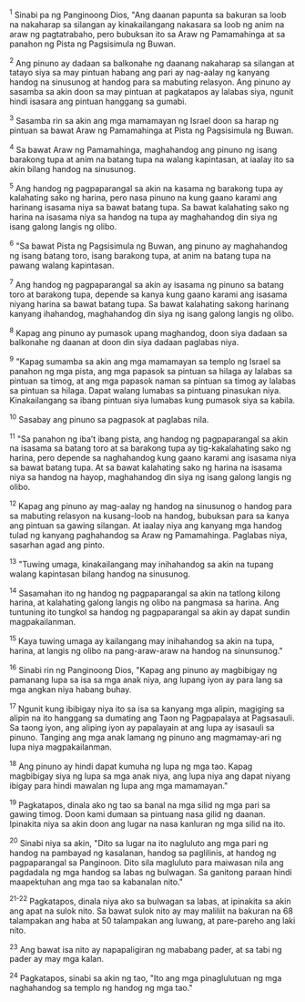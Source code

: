 <sup>1</sup>
Sinabi pa ng Panginoong Dios, "Ang daanan papunta sa bakuran sa loob na nakaharap sa silangan ay kinakailangang nakasara sa loob ng anim na araw ng pagtatrabaho, pero bubuksan ito sa Araw ng Pamamahinga at sa panahon ng Pista ng Pagsisimula ng Buwan. 

<sup>2</sup>
Ang pinuno ay dadaan sa balkonahe ng daanang nakaharap sa silangan at tatayo siya sa may pintuan habang ang pari ay nag-aalay ng kanyang handog na sinusunog at handog para sa mabuting relasyon. Ang pinuno ay sasamba sa akin doon sa may pintuan at pagkatapos ay lalabas siya, ngunit hindi isasara ang pintuan hanggang sa gumabi. 

<sup>3</sup>
Sasamba rin sa akin ang mga mamamayan ng Israel doon sa harap ng pintuan sa bawat Araw ng Pamamahinga at Pista ng Pagsisimula ng Buwan. 

<sup>4</sup>
Sa bawat Araw ng Pamamahinga, maghahandog ang pinuno ng isang barakong tupa at anim na batang tupa na walang kapintasan, at iaalay ito sa akin bilang handog na sinusunog. 

<sup>5</sup>
Ang handog ng pagpaparangal sa akin na kasama ng barakong tupa ay kalahating sako ng harina, pero nasa pinuno na kung gaano karami ang harinang isasama niya sa bawat batang tupa. Sa bawat kalahating sako ng harina na isasama niya sa handog na tupa ay maghahandog din siya ng isang galong langis ng olibo. 

<sup>6</sup>
"Sa bawat Pista ng Pagsisimula ng Buwan, ang pinuno ay maghahandog ng isang batang toro, isang barakong tupa, at anim na batang tupa na pawang walang kapintasan. 

<sup>7</sup>
Ang handog ng pagpaparangal sa akin ay isasama ng pinuno sa batang toro at barakong tupa, depende sa kanya kung gaano karami ang isasama niyang harina sa bawat batang tupa. Sa bawat kalahating sakong harinang kanyang ihahandog, maghahandog din siya ng isang galong langis ng olibo. 

<sup>8</sup>
Kapag ang pinuno ay pumasok upang maghandog, doon siya dadaan sa balkonahe ng daanan at doon din siya dadaan paglabas niya. 

<sup>9</sup>
"Kapag sumamba sa akin ang mga mamamayan sa templo ng Israel sa panahon ng mga pista, ang mga papasok sa pintuan sa hilaga ay lalabas sa pintuan sa timog, at ang mga papasok naman sa pintuan sa timog ay lalabas sa pintuan sa hilaga. Dapat walang lumabas sa pintuang pinasukan niya. Kinakailangang sa ibang pintuan siya lumabas kung pumasok siya sa kabila. 

<sup>10</sup>
Sasabay ang pinuno sa pagpasok at paglabas nila. 

<sup>11</sup>
"Sa panahon ng ibaʼt ibang pista, ang handog ng pagpaparangal sa akin na isasama sa batang toro at sa barakong tupa ay tig-kakalahating sako ng harina, pero depende sa naghahandog kung gaano karami ang isasama niya sa bawat batang tupa. At sa bawat kalahating sako ng harina na isasama niya sa handog na hayop, maghahandog din siya ng isang galong langis ng olibo. 

<sup>12</sup>
Kapag ang pinuno ay mag-aalay ng handog na sinusunog o handog para sa mabuting relasyon na kusang-loob na handog, bubuksan para sa kanya ang pintuan sa gawing silangan. At iaalay niya ang kanyang mga handog tulad ng kanyang paghahandog sa Araw ng Pamamahinga. Paglabas niya, sasarhan agad ang pinto. 

<sup>13</sup>
"Tuwing umaga, kinakailangang may inihahandog sa akin na tupang walang kapintasan bilang handog na sinusunog. 

<sup>14</sup>
Sasamahan ito ng handog ng pagpaparangal sa akin na tatlong kilong harina, at kalahating galong langis ng olibo na pangmasa sa harina. Ang tuntuning ito tungkol sa handog ng pagpaparangal sa akin ay dapat sundin magpakailanman. 

<sup>15</sup>
Kaya tuwing umaga ay kailangang may inihahandog sa akin na tupa, harina, at langis ng olibo na pang-araw-araw na handog na sinunsunog." 

<sup>16</sup>
Sinabi rin ng Panginoong Dios, "Kapag ang pinuno ay magbibigay ng pamanang lupa sa isa sa mga anak niya, ang lupang iyon ay para lang sa mga angkan niya habang buhay. 

<sup>17</sup>
Ngunit kung ibibigay niya ito sa isa sa kanyang mga alipin, magiging sa alipin na ito hanggang sa dumating ang Taon ng Pagpapalaya at Pagsasauli. Sa taong iyon, ang aliping iyon ay papalayain at ang lupa ay isasauli sa pinuno. Tanging ang mga anak lamang ng pinuno ang magmamay-ari ng lupa niya magpakailanman. 

<sup>18</sup>
Ang pinuno ay hindi dapat kumuha ng lupa ng mga tao. Kapag magbibigay siya ng lupa sa mga anak niya, ang lupa niya ang dapat niyang ibigay para hindi mawalan ng lupa ang mga mamamayan." 

<sup>19</sup>
Pagkatapos, dinala ako ng tao sa banal na mga silid ng mga pari sa gawing timog. Doon kami dumaan sa pintuang nasa gilid ng daanan. Ipinakita niya sa akin doon ang lugar na nasa kanluran ng mga silid na ito. 

<sup>20</sup>
Sinabi niya sa akin, "Dito sa lugar na ito nagluluto ang mga pari ng handog na pambayad ng kasalanan, handog sa paglilinis, at handog ng pagpaparangal sa Panginoon. Dito sila magluluto para maiwasan nila ang pagdadala ng mga handog sa labas ng bulwagan. Sa ganitong paraan hindi maapektuhan ang mga tao sa kabanalan nito."

<sup>21-22</sup>
Pagkatapos, dinala niya ako sa bulwagan sa labas, at ipinakita sa akin ang apat na sulok nito. Sa bawat sulok nito ay may maliliit na bakuran na 68 talampakan ang haba at 50 talampakan ang luwang, at pare-pareho ang laki nito. 

<sup>23</sup>
Ang bawat isa nito ay napapaligiran ng mababang pader, at sa tabi ng pader ay may mga kalan. 

<sup>24</sup>
Pagkatapos, sinabi sa akin ng tao, "Ito ang mga pinaglulutuan ng mga naghahandog sa templo ng handog ng mga tao."